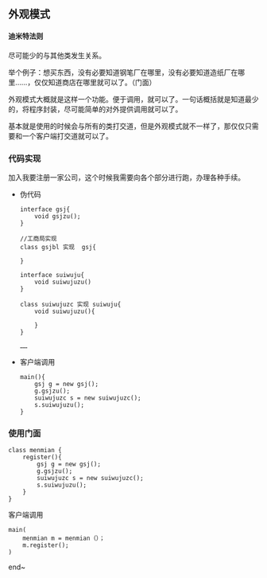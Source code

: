 ## 外观模式

#### 迪米特法则

尽可能少的与其他类发生关系。

举个例子：想买东西，没有必要知道钢笔厂在哪里，没有必要知道造纸厂在哪里……，仅仅知道商店在哪里就可以了。（门面）

外观模式大概就是这样一个功能。便于调用，就可以了。一句话概括就是知道最少的，将程序封装，尽可能简单的对外提供调用就可以了。

基本就是使用的时候会与所有的类打交道，但是外观模式就不一样了，那仅仅只需要和一个客户端打交道就可以了。

### 代码实现

加入我要注册一家公司，这个时候我需要向各个部分进行跑，办理各种手续。

- 伪代码

  ```
  interface gsj{
      void gsjzu();
  }
  
  //工商局实现
  class gsjbl 实现  gsj{
      
  }
  
  interface suiwuju{
      void suiwujuzu()
  }
  
  class suiwujuzc 实现 suiwuju{
      void suiwujuzu(){
          
      }
  }
  
  ……
  ```

  

- 客户端调用

  ```
  main(){
      gsj g = new gsj();
      g.gsjzu();
      suiwujuzc s = new suiwujuzc();
      s.suiwujuzu();
  }
  ```



### 使用门面

```
class menmian {
    register(){
        gsj g = new gsj();
        g.gsjzu();
        suiwujuzc s = new suiwujuzc();
        s.suiwujuzu();        
    }
}
```

客户端调用

```
main(
	menmian m = menmian（）；
	m.register();
)
```

end~